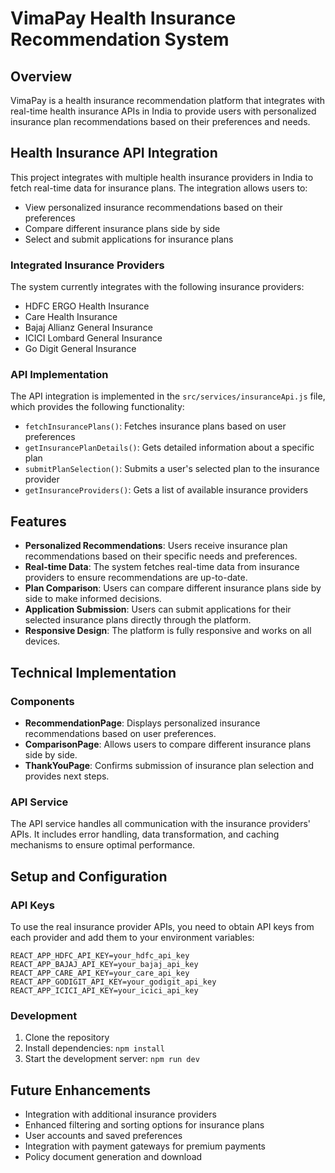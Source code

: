# VimaPay Health Insurance Recommendation System

## Overview
VimaPay is a health insurance recommendation platform that integrates with real-time health insurance APIs in India to provide users with personalized insurance plan recommendations based on their preferences and needs.

## Health Insurance API Integration

This project integrates with multiple health insurance providers in India to fetch real-time data for insurance plans. The integration allows users to:

- View personalized insurance recommendations based on their preferences
- Compare different insurance plans side by side
- Select and submit applications for insurance plans

### Integrated Insurance Providers

The system currently integrates with the following insurance providers:

- HDFC ERGO Health Insurance
- Care Health Insurance
- Bajaj Allianz General Insurance
- ICICI Lombard General Insurance
- Go Digit General Insurance

### API Implementation

The API integration is implemented in the `src/services/insuranceApi.js` file, which provides the following functionality:

- `fetchInsurancePlans()`: Fetches insurance plans based on user preferences
- `getInsurancePlanDetails()`: Gets detailed information about a specific plan
- `submitPlanSelection()`: Submits a user's selected plan to the insurance provider
- `getInsuranceProviders()`: Gets a list of available insurance providers

## Features

- **Personalized Recommendations**: Users receive insurance plan recommendations based on their specific needs and preferences.
- **Real-time Data**: The system fetches real-time data from insurance providers to ensure recommendations are up-to-date.
- **Plan Comparison**: Users can compare different insurance plans side by side to make informed decisions.
- **Application Submission**: Users can submit applications for their selected insurance plans directly through the platform.
- **Responsive Design**: The platform is fully responsive and works on all devices.

## Technical Implementation

### Components

- **RecommendationPage**: Displays personalized insurance recommendations based on user preferences.
- **ComparisonPage**: Allows users to compare different insurance plans side by side.
- **ThankYouPage**: Confirms submission of insurance plan selection and provides next steps.

### API Service

The API service handles all communication with the insurance providers' APIs. It includes error handling, data transformation, and caching mechanisms to ensure optimal performance.

## Setup and Configuration

### API Keys

To use the real insurance provider APIs, you need to obtain API keys from each provider and add them to your environment variables:

```
REACT_APP_HDFC_API_KEY=your_hdfc_api_key
REACT_APP_BAJAJ_API_KEY=your_bajaj_api_key
REACT_APP_CARE_API_KEY=your_care_api_key
REACT_APP_GODIGIT_API_KEY=your_godigit_api_key
REACT_APP_ICICI_API_KEY=your_icici_api_key
```

### Development

1. Clone the repository
2. Install dependencies: `npm install`
3. Start the development server: `npm run dev`

## Future Enhancements

- Integration with additional insurance providers
- Enhanced filtering and sorting options for insurance plans
- User accounts and saved preferences
- Integration with payment gateways for premium payments
- Policy document generation and download